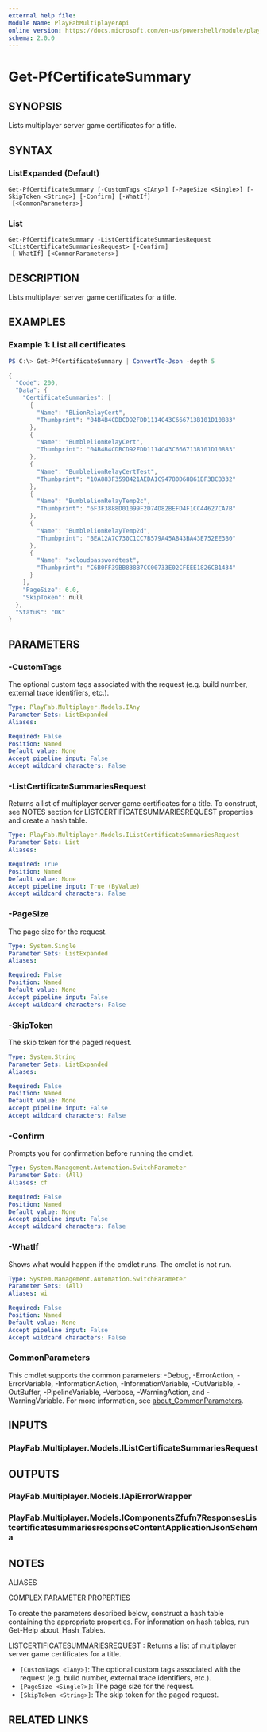 ```yaml
---
external help file:
Module Name: PlayFabMultiplayerApi
online version: https://docs.microsoft.com/en-us/powershell/module/playfabmultiplayerapi/get-pfcertificatesummary
schema: 2.0.0
---
```


# Get-PfCertificateSummary

## SYNOPSIS
Lists multiplayer server game certificates for a title.

## SYNTAX

### ListExpanded (Default)
```
Get-PfCertificateSummary [-CustomTags <IAny>] [-PageSize <Single>] [-SkipToken <String>] [-Confirm] [-WhatIf]
 [<CommonParameters>]
```

### List
```
Get-PfCertificateSummary -ListCertificateSummariesRequest <IListCertificateSummariesRequest> [-Confirm]
 [-WhatIf] [<CommonParameters>]
```

## DESCRIPTION
Lists multiplayer server game certificates for a title.

## EXAMPLES

### Example 1: List all certificates
```powershell
PS C:\> Get-PfCertificateSummary | ConvertTo-Json -depth 5

{
  "Code": 200,
  "Data": {
    "CertificateSummaries": [
      {
        "Name": "BLionRelayCert",
        "Thumbprint": "04B4B4CDBCD92FDD1114C43C666713B101D10883"
      },
      {
        "Name": "BumblelionRelayCert",
        "Thumbprint": "04B4B4CDBCD92FDD1114C43C666713B101D10883"
      },
      {
        "Name": "BumblelionRelayCertTest",
        "Thumbprint": "10A883F359B421AEDA1C94780D68B61BF3BCB332"
      },
      {
        "Name": "BumblelionRelayTemp2c",
        "Thumbprint": "6F3F3888D01099F2D74D82BEFD4F1CC44627CA7B"
      },
      {
        "Name": "BumblelionRelayTemp2d",
        "Thumbprint": "BEA12A7C730C1CC7B579A45AB43BA43E752EE3B0"
      },
      {
        "Name": "xcloudpasswordtest",
        "Thumbprint": "C6B0FF39BB838B7CC00733E02CFEEE1826CB1434"
      }
    ],
    "PageSize": 6.0,
    "SkipToken": null
  },
  "Status": "OK"
}
```



## PARAMETERS

### -CustomTags
The optional custom tags associated with the request (e.g.
build number, external trace identifiers, etc.).

```yaml
Type: PlayFab.Multiplayer.Models.IAny
Parameter Sets: ListExpanded
Aliases:

Required: False
Position: Named
Default value: None
Accept pipeline input: False
Accept wildcard characters: False
```

### -ListCertificateSummariesRequest
Returns a list of multiplayer server game certificates for a title.
To construct, see NOTES section for LISTCERTIFICATESUMMARIESREQUEST properties and create a hash table.

```yaml
Type: PlayFab.Multiplayer.Models.IListCertificateSummariesRequest
Parameter Sets: List
Aliases:

Required: True
Position: Named
Default value: None
Accept pipeline input: True (ByValue)
Accept wildcard characters: False
```

### -PageSize
The page size for the request.

```yaml
Type: System.Single
Parameter Sets: ListExpanded
Aliases:

Required: False
Position: Named
Default value: None
Accept pipeline input: False
Accept wildcard characters: False
```

### -SkipToken
The skip token for the paged request.

```yaml
Type: System.String
Parameter Sets: ListExpanded
Aliases:

Required: False
Position: Named
Default value: None
Accept pipeline input: False
Accept wildcard characters: False
```

### -Confirm
Prompts you for confirmation before running the cmdlet.

```yaml
Type: System.Management.Automation.SwitchParameter
Parameter Sets: (All)
Aliases: cf

Required: False
Position: Named
Default value: None
Accept pipeline input: False
Accept wildcard characters: False
```

### -WhatIf
Shows what would happen if the cmdlet runs.
The cmdlet is not run.

```yaml
Type: System.Management.Automation.SwitchParameter
Parameter Sets: (All)
Aliases: wi

Required: False
Position: Named
Default value: None
Accept pipeline input: False
Accept wildcard characters: False
```

### CommonParameters
This cmdlet supports the common parameters: -Debug, -ErrorAction, -ErrorVariable, -InformationAction, -InformationVariable, -OutVariable, -OutBuffer, -PipelineVariable, -Verbose, -WarningAction, and -WarningVariable. For more information, see [about_CommonParameters](http://go.microsoft.com/fwlink/?LinkID=113216).

## INPUTS

### PlayFab.Multiplayer.Models.IListCertificateSummariesRequest

## OUTPUTS

### PlayFab.Multiplayer.Models.IApiErrorWrapper

### PlayFab.Multiplayer.Models.IComponentsZfufn7ResponsesListcertificatesummariesresponseContentApplicationJsonSchema

## NOTES

ALIASES

COMPLEX PARAMETER PROPERTIES

To create the parameters described below, construct a hash table containing the appropriate properties. For information on hash tables, run Get-Help about_Hash_Tables.


LISTCERTIFICATESUMMARIESREQUEST <IListCertificateSummariesRequest>: Returns a list of multiplayer server game certificates for a title.
  - `[CustomTags <IAny>]`: The optional custom tags associated with the request (e.g. build number, external trace identifiers, etc.).
  - `[PageSize <Single?>]`: The page size for the request.
  - `[SkipToken <String>]`: The skip token for the paged request.

## RELATED LINKS


